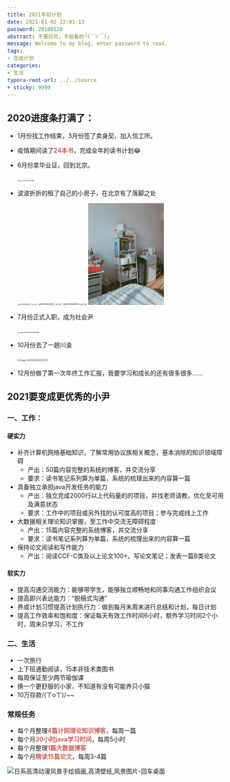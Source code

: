 ```yaml
---
title: 2021年初计划
date: 2021-01-02 22:01:13
password: 20180128
abstract: 不要好奇，不给看的╰(￣▽￣)╭
message: Welcome to my blog, enter password to read.
tags:
- 总结计划
categories:
- 生活
typora-root-url: ../../source
+ sticky: 9999
---
```


## 2020进度条打满了：

- 1月份找工作结束，3月份签了卖身契，加入信工所。

- 疫情期间读了<font color=#CD6155>**24本书**</font>，完成全年的读书计划😂

- 6月份拿毕业证，回到北京。

  

  <img src="https://tva1.sinaimg.cn/large/0081Kckwgy1gmaf87w804j31dn0u0e82.jpg" alt="image-20210102224518851" style="zoom: 20%;" />

- 波波折折的租了自己的小房子，在北京有了落脚之处

  <img src="https://tva1.sinaimg.cn/large/0081Kckwgy1gmaf8zg5vgj31900u0wrp.jpg" alt="6911609649502_.pic_hd" style="zoom: 25%;" />

  <img src="https://tva1.sinaimg.cn/large/0081Kckwgy1gmaf92pdisj30u01401bf.jpg" alt="6921609649503_.pic_hd" style="zoom:30%;" />

  <img src="https://tva1.sinaimg.cn/large/0081Kckwgy1gmaf94z4q1j30u0140k3c.jpg" alt="6931609649504_.pic_hd" style="zoom:30%;" />

  <img src="/images/2021年初计划/6941609649505_.pic_hd-9649665.jpg" alt="6941609649505_.pic_hd" style="zoom:23%;" />

- 7月份正式入职，成为社会尹

  <img src="https://tva1.sinaimg.cn/large/0081Kckwgy1gmaf96d396j31400u0x72.jpg" alt="image-20210102224936165" style="zoom:25%;" />

- 10月份去了一趟川渝

  <img src="https://tva1.sinaimg.cn/large/0081Kckwgy1gmaf9dbaxtj30u00u04qr.jpg" alt="image-20210102225315379" style="zoom:35%;" />

- 12月份做了第一次年终工作汇报，我要学习和成长的还有很多很多……

## 2021要变成更优秀的小尹

### 一、工作：

#### 硬实力
- 补齐计算机网络基础知识，了解常用协议族相关概念，基本消除的知识领域障碍
  - 产出：50篇内容完整的系统的博客，并交流分享
  - 要求：读书笔记系列算为单篇，系统的梳理出来的内容算一篇
- 具备独立承担java开发任务的能力
  - 产出：独立完成2000行以上代码量的的项目，并找老师请教，优化至可用及满意状态
  - 要求：工作中的项目或另外找的认可度高的项目；参与完成线上工作
- 大数据相关理论知识掌握，至工作中交流无障碍程度
  - 产出：15篇内容完整的系统博客，并交流分享
  - 要求：读书笔记系列算为单篇，系统的梳理出来的内容算一篇
- 保持论文阅读和写作能力
  - 产出：阅读CCF-C类及以上论文100+，写论文笔记；发表一篇B类论文

#### 软实力

- 提高沟通交流能力：能够带学生，能够独立顺畅地和同事沟通工作组织会议
- 提高即兴表达能力：“脱稿式沟通”
- 养成计划习惯提高计划执行力：做到每月末周末进行总结和计划，每日计划
- 提高工作效率和饱和度：保证每天有效工作时间6小时，额外学习时间2个小时，周末只学习，不工作

### 二、生活

- 一次旅行
- 上下班通勤阅读，15本非技术类图书
- 每周保证至少两节瑜伽课
- 换一个更舒服的小家，不知道有没有可能养只小猫
- 10万存款/(ㄒoㄒ)/~~

### 常规任务

- 每个月整理<font color=#CD6155>**4篇计网理论知识博客**</font>，每周一篇
- 每个月<font color=#CD6155>**20小时java学习时间**</font>，每周5小时
- 每个月整理<font color=#CD6155>**1篇大数据博客**</font>
- 每个月<font color=#CD6155>**精读15篇论文**</font>，每周3-4篇

![日系高清动漫风景手绘插画,高清壁纸,风景图片-回车桌面](https://tva1.sinaimg.cn/large/0081Kckwgy1gmaf9el5p1j30sg0g0wg5.jpg)


